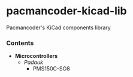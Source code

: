 # pacmancoder-kicad-lib
Pacmancoder's KiCad components library

### Contents

- **Microcontrollers**
    - *Padauk*
        - PMS150C-SO8
